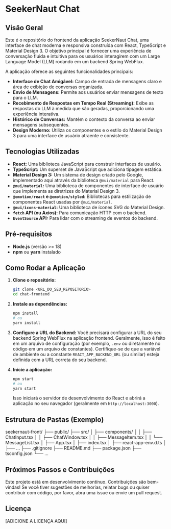 # SeekerNaut Chat

## Visão Geral

Este é o repositório do frontend da aplicação SeekerNaut Chat, uma interface de chat moderna e responsiva construída com React, TypeScript e Material Design 3. O objetivo principal é fornecer uma experiência de conversação fluida e intuitiva para os usuários interagirem com um Large Language Model (LLM) rodando em um backend Spring WebFlux.

A aplicação oferece as seguintes funcionalidades principais:

* **Interface de Chat Amigável:** Campo de entrada de mensagens claro e área de exibição de conversas organizada.
* **Envio de Mensagens:** Permite aos usuários enviar mensagens de texto para o LLM.
* **Recebimento de Respostas em Tempo Real (Streaming):** Exibe as respostas do LLM à medida que são geradas, proporcionando uma experiência interativa.
* **Histórico de Conversas:** Mantém o contexto da conversa ao enviar mensagens subsequentes.
* **Design Moderno:** Utiliza os componentes e o estilo do Material Design 3 para uma interface de usuário atraente e consistente.

## Tecnologias Utilizadas

* **React:** Uma biblioteca JavaScript para construir interfaces de usuário.
* **TypeScript:** Um superset de JavaScript que adiciona tipagem estática.
* **Material Design 3:** Um sistema de design criado pelo Google, implementado aqui através da biblioteca `@mui/material` para React.
* **`@mui/material`:** Uma biblioteca de componentes de interface de usuário que implementa as diretrizes do Material Design 3.
* **`@emotion/react` e `@emotion/styled`:** Bibliotecas para estilização de componentes React usadas por `@mui/material`.
* **`@mui/icons-material`:** Uma biblioteca de ícones SVG do Material Design.
* **`fetch` API (ou Axios):** Para comunicação HTTP com o backend.
* **`EventSource` API:** Para lidar com o streaming de eventos do backend.

## Pré-requisitos

* **Node.js** (versão >= 18)
* **npm** ou **yarn** instalado

## Como Rodar a Aplicação

1.  **Clone o repositório:**
    ```bash
    git clone <URL_DO_SEU_REPOSITORIO>
    cd chat-frontend
    ```

2.  **Instale as dependências:**
    ```bash
    npm install
    # ou
    yarn install
    ```

3.  **Configure a URL do Backend:**
    Você precisará configurar a URL do seu backend Spring WebFlux na aplicação frontend. Geralmente, isso é feito em um arquivo de configuração (por exemplo, `.env` ou diretamente no código em um arquivo de constantes). Certifique-se de que a variável de ambiente ou a constante `REACT_APP_BACKEND_URL` (ou similar) esteja definida com a URL correta do seu backend.

4.  **Inicie a aplicação:**
    ```bash
    npm start
    # ou
    yarn start
    ```

    Isso iniciará o servidor de desenvolvimento do React e abrirá a aplicação no seu navegador (geralmente em `http://localhost:3000`).

## Estrutura de Pastas (Exemplo)

seekernaut-front/
├── public/
├── src/
│   ├── components/
│   │   ├── ChatInput.tsx
│   │   ├── ChatWindow.tsx
│   │   ├── MessageItem.tsx
│   │   └── MessageList.tsx
│   ├── App.tsx
│   ├── index.tsx
│   ├── react-app-env.d.ts
│   ├── ...
├── .gitignore
├── README.md
├── package.json
├── tsconfig.json
└── ...

## Próximos Passos e Contribuições

Este projeto está em desenvolvimento contínuo. Contribuições são bem-vindas! Se você tiver sugestões de melhorias, relatar bugs ou quiser contribuir com código, por favor, abra uma issue ou envie um pull request.

## Licença

[ADICIONE A LICENÇA AQUI]